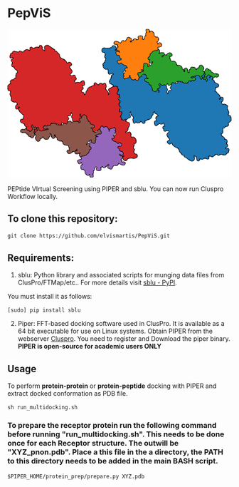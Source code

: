 # PepViS
 ![image](image.svg)

PEPtide VIrtual Screening using PIPER and sblu. You can now run Cluspro Workflow locally. 



## To clone this repository:
```
git clone https://github.com/elvismartis/PepViS.git
```

## Requirements:
1. sblu: Python library and associated scripts for munging data files from ClusPro/FTMap/etc.. For more details visit [sblu - PyPI](https://pypi.org/project/sblu/).

You must install it as follows:

```
[sudo] pip install sblu
```
 2. Piper: FFT-based docking software used in ClusPro. It is available as a 64 bit executable for use on Linux systems. Obtain PIPER from the webserver [Cluspro](https://cluspro.bu.edu/downloads.php). You need to register and Download the piper binary.
**PIPER is open-source for academic users ONLY**

## Usage
To perform **protein-protein** or **protein-peptide** docking with PIPER and extract docked conformation as PDB file. 
```
sh run_multidocking.sh
```

### To prepare the receptor protein run the following command before running "run_multidocking.sh". This needs to be done once for each Receptor structure. The outwill be "XYZ_pnon.pdb". Place a this file in the a directory, the PATH to this directory needs to be added in the main BASH script. 

 ```
 $PIPER_HOME/protein_prep/prepare.py XYZ.pdb
```